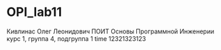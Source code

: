 # OPI_lab11
Кивлинас
Олег
Леонидович
ПОИТ
Основы Программной Инженерии
курс 1, группа 4, подгруппа 1
time
12321323123
